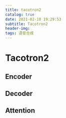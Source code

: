 ```yaml
---
title: tacotron2
catalog: true
date: 2021-02-10 19:29:53
subtitle: Tacotron2
header-img: 
tags: 语音合成
---
```



# Tacotron2

## Encoder

## Decoder

## Attention
 